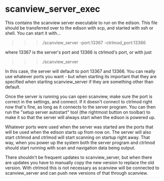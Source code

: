 # scanview_server_exec

This contains the scanview server executable to run on the edison. This file should be transferred over to the edison with scp, and started with ssh or shell. You can start it with...

>>> ./scanview_server -port:13367 -ctrlmod_port:13366

where 13367 is the server's port and 13366 is ctrlmod's port, or with just

>>> ./scanview_server

In this case, the server will default to port 13367 and 13366. You can really use whatever ports you want - but when starting its important that they are specified when starting scanview_server if they are something other than default.

Once the server is running you can open scanview, make sure the port is correct in the settings, and connect. If it doesn't connect to ctrlmod right now that's fine, as long as it connects to the server program. You can then run the "setup server autostart" tool (the rightmost button on toolbar) to make it so that the server will always start when the edison is powered up.

Whatever ports were used when the server was started are the ports that will be used when the edison starts up from now on. The server will also start ctrlmod and ctrlmod will start scanning on startup right away. That way, when you power up the system both the server program and ctrlmod should start running with scan and navigation data being output.

There shouldn't be frequent updates to scanview_server, but when there are updates you have to manually copy the new version to replace the old version. With ctrlmod this is not necessary as scanview will be connected to scanview_server and can push new versions of that through scanview.
